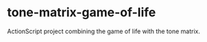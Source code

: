 tone-matrix-game-of-life
========================

ActionScript project combining the game of life with the tone matrix.
